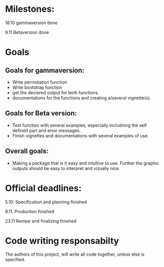 
# Milestones: 
18.10 gammaversion done

9.11 Betaversion done

# Goals
## Goals for gammaversion: 
  - Write permutation function
  - Write bootstrap function
  - get the deciered output for both functions. 
  - documentations for the functions and creating a/several vignette(s). 


## Goals for Beta version: 
  - Test function with several examples, especially includning the self defined part and error messages. 
  - Finish vignettes and documentations with several examples of use. 

## Overall goals: 
  - Making a package that is it easy and intuitive to use. Further the graphic outputs should be easy to interpret and vizually nice. 

# Official deadlines: 

5.10: Specification and planning finished

9.11. Production finished

23.11 Review and finalizing finished

# Code writing responsabilty
The authors of this project, will write all code together, unless else is specified. 
